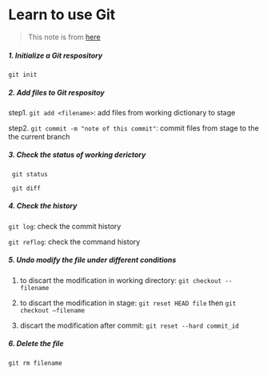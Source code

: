 # Learn to use Git

>This note is from [here](https://www.liaoxuefeng.com)

##### 1. Initialize a Git respository 

  `git init`

##### 2. Add files to Git respositoy 
  step1. `git add <filename>`: add files from working dictionary to stage

  step2. `git commit -m "note of this commit"`: commit files from stage to the the current branch

##### 3. Check the status of working derictory 

  ` git status`

  ` git diff`

##### 4. Check the history

  `git log`: check the commit history

  `git reflog`: check the command history

##### 5. Undo modify the file under different conditions

1. to discart the modification in working directory: `git checkout --filename`


2. to discart the modification in stage: `git reset HEAD file` then `git checkout —filename`


3. discart the modification after commit: `git reset --hard commit_id`

##### 6. Delete the file

  `git rm filename`





 


